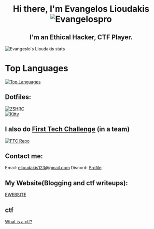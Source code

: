 <h1 align="center"> Hi there, I'm Evangelos Lioudakis <img src="https://komarev.com/ghpvc/?username=Evangelospro&color=008080&style=flat&label=Views" alt="Evangelospro" /> </h1>


<h2 align="center"> I'm an Ethical Hacker, CTF Player.</h2>

![Evangeslo's Lioudakis stats](https://github-readme-stats.vercel.app/api?username=Evangelospro&show_icons=true&theme=radical)

# Top Languages
[![Top Languages](https://github-readme-stats.vercel.app/api/top-langs/?username=Evangelospro&bg_color=00000000&hide_title=true&hide_border=true&text_color=08F)]()  
## Dotfiles:  
[![ZSHRC](https://github-readme-stats.vercel.app/api/pin/?username=Evangelospro&repo=discordjs-quick-start&bg_color=00000000&hide_title=true&border_color=00000000&text_color=08F)](https://github.com/Evangelospro/zshrc)  
[![Kitty](https://github-readme-stats.vercel.app/api/pin/?username=Evangelospro&repo=rays-client&bg_color=00000000&hide_title=true&border_color=00000000&text_color=08F)](https://github.com/Evangelospro/kitty)

## I also do [First Tech Challenge](https://www.firstinspires.org/robotics/ftc) (in a team)
[![FTC Repo](https://github-readme-stats.vercel.app/api/pin/?username=evangelospro&repo=FTC22_CODE&bg_color=00000000&hide_title=true&border_color=00000000&text_color=08F)](https://github.com/evangelospro/FTC22_CODE)

## Contact me:
Email: elioudakis123@gmail.com
Discord: [Profile](https://discord.com/users/740167253491843094)

## My Website(Blogging and ctf writeups):
[EWEBSITE](https://evangelospro.codes)

## ctf
[What is a ctf?](https://ctfd.io/whats-a-ctf/)
